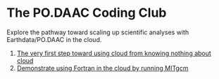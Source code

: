 # The PO.DAAC Coding Club

Explore the pathway toward scaling up scientific analyses with Earthdata/PO.DAAC in the cloud. 

1. [The very first step toward using cloud from knowing nothing about cloud](https://github.com/podaac/the-coding-club/blob/main/notebooks/Earthdata_webinar_20220727.ipynb)
1. [Demonstrate using Fortran in the cloud by running MITgcm](https://github.com/podaac/the-coding-club/blob/main/notebooks/Run_MITgcm_on_a_large_EC2.ipynb)

